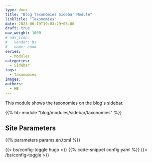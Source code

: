 ```yaml
---
type: docs
title: "Blog Taxonomies Sidebar Module"
linkTitle: "Taxonomies"
date: 2023-06-19T19:03:29+08:00
draft: true
nav_weight: 1000
# nav_icon:
#   vendor: bs
#   name: book
series:
  - Modules
categories:
  - Sidebar
tags:
  - Taxonomies
images:
authors:
  - HB
---
```


This module shows the taxonomies on the blog's sidebar.

<!--more-->

{{% hb-module "blog/modules/sidebar/taxonomies" %}}

## Site Parameters

{{% parameters params.en.toml %}}

{{< bs/config-toggle hugo >}}
{{% code-snippet config.yaml %}}
{{< /bs/config-toggle >}}

